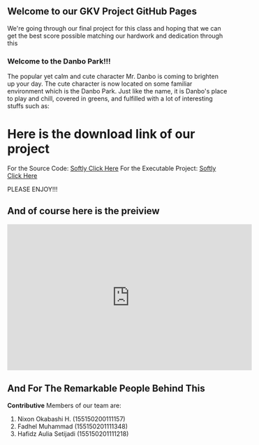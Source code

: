 ## Welcome to our GKV Project GitHub Pages

We're going through our final project for this class and hoping that we can get the best score possible matching our hardwork and dedication through this



### Welcome to the Danbo Park!!!
The popular yet calm and cute character Mr. Danbo is coming to brighten up your day.
The cute character is now located on some familiar environment which is the Danbo Park.
Just like the name, it is Danbo's place to play and chill, covered in greens, and fulfilled with a lot of interesting stuffs such as:


# Here is the download link of our project
For the Source Code: [Softly Click Here](url)
For the Executable Project: [Softly Click Here](url)

PLEASE ENJOY!!!


## And of course here is the preiview
<iframe width="560" height="335" src="https://www.youtube.com/watch?v=syFZfO_wfMQ" frameborder="0" allow="autoplay; encrypted-media" allowfullscreen></iframe>



## And For The Remarkable People Behind This
**Contributive** Members of our team are:
1. Nixon Okabashi H. (155150200111157)
2. Fadhel Muhammad (155150201111348)
3. Hafidz Aulia Setijadi (155150201111218)


